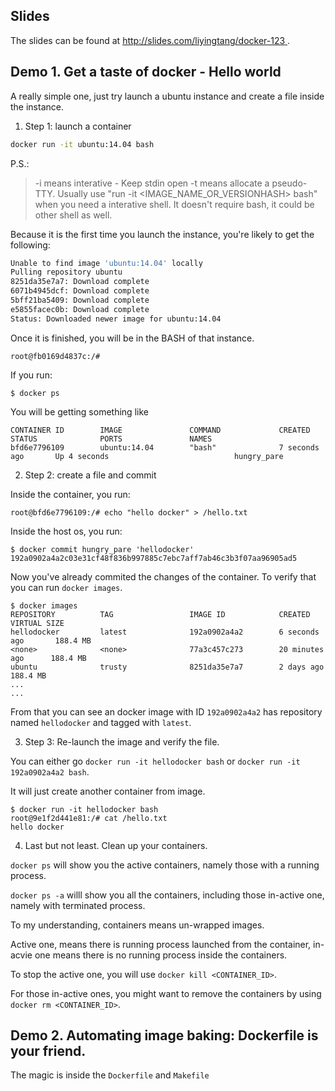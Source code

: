 ## Slides


The slides can be found at [ http://slides.com/liyingtang/docker-123 ]( http://slides.com/liyingtang/docker-123 ).


## Demo 1. Get a taste of docker - Hello world

A really simple one, just try launch a ubuntu instance and create a file inside the instance.

1. Step 1: launch a container
```BASH
docker run -it ubuntu:14.04 bash
```

P.S.: 
> -i means interative - Keep stdin open
> -t means allocate a pseudo-TTY.
> Usually use "run -it <IMAGE_NAME_OR_VERSIONHASH> bash" when you need a interative shell. 
> It doesn't require bash, it could be other shell as well.


Because it is the first time you launch the instance, you're likely to get the following:
```BASH
Unable to find image 'ubuntu:14.04' locally
Pulling repository ubuntu
8251da35e7a7: Download complete
6071b4945dcf: Download complete
5bff21ba5409: Download complete
e5855facec0b: Download complete
Status: Downloaded newer image for ubuntu:14.04
```

Once it is finished, you will be in the BASH of that instance.

```
root@fb0169d4837c:/#
```

If you run:

```SHELL
$ docker ps
```

You will be getting something like
```
CONTAINER ID        IMAGE               COMMAND             CREATED             STATUS              PORTS               NAMES
bfd6e7796109        ubuntu:14.04        "bash"              7 seconds ago       Up 4 seconds                            hungry_pare
```

2. Step 2: create a file and commit

Inside the container, you run:
```
root@bfd6e7796109:/# echo "hello docker" > /hello.txt
```

Inside the host os, you run:
```
$ docker commit hungry_pare 'hellodocker'
192a0902a4a2c03e31cf48f836b997885c7ebc7aff7ab46c3b3f07aa96905ad5
```

Now you've already commited the changes of the container.
To verify that you can run ```docker images```.

```
$ docker images
REPOSITORY          TAG                 IMAGE ID            CREATED             VIRTUAL SIZE
hellodocker         latest              192a0902a4a2        6 seconds ago       188.4 MB
<none>              <none>              77a3c457c273        20 minutes ago      188.4 MB
ubuntu              trusty              8251da35e7a7        2 days ago          188.4 MB
...
...
```

From that you can see an docker image with ID ```192a0902a4a2``` has repository named ```hellodocker``` and tagged with ```latest```.


3. Step 3: Re-launch the image and verify the file.

You can either go ```docker run -it hellodocker bash``` or ```docker run -it 192a0902a4a2 bash```.

It will just create another container from image.

```
$ docker run -it hellodocker bash
root@9e1f2d441e81:/# cat /hello.txt
hello docker
```

4. Last but not least. Clean up your containers.

```docker ps``` will show you the active containers, namely those with a running process.

```docker ps -a``` willl show you all the containers, including those in-active one, namely with terminated process.

To my understanding, containers means un-wrapped images. 

Active one, means there is running process launched from the container, in-acvie one means there is no running process inside the containers.

To stop the active one, you will use ```docker kill <CONTAINER_ID>```.

For those in-active ones, you might want to remove the containers by using ```docker rm <CONTAINER_ID>```.


## Demo 2. Automating image baking: Dockerfile is your friend.

The magic is inside the ```Dockerfile``` and ```Makefile```




